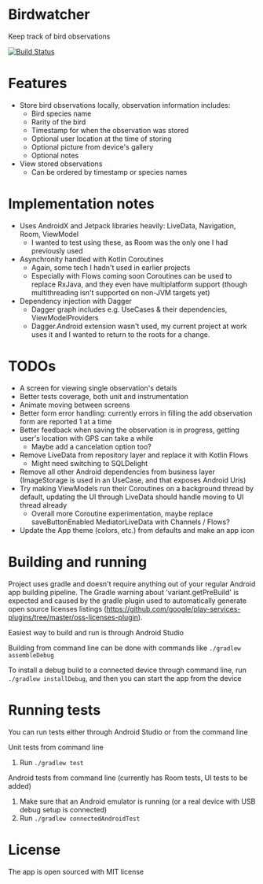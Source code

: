 # Birdwatcher
Keep track of bird observations

[![Build Status](https://app.bitrise.io/app/c2780485f7d3438f/status.svg?token=VdZoib3KvUAL-JrokQI1yQ&branch=master)](https://app.bitrise.io/app/c2780485f7d3438f)

# Features
- Store bird observations locally, observation information includes:
  - Bird species name
  - Rarity of the bird
  - Timestamp for when the observation was stored
  - Optional user location at the time of storing
  - Optional picture from device's gallery
  - Optional notes
- View stored observations
  - Can be ordered by timestamp or species names

# Implementation notes
- Uses AndroidX and Jetpack libraries heavily: LiveData, Navigation, Room, ViewModel
  - I wanted to test using these, as Room was the only one I had previously used
- Asynchronity handled with Kotlin Coroutines
  - Again, some tech I hadn't used in earlier projects
  - Especially with Flows coming soon Coroutines can be used to replace RxJava, and they even have multiplatform support (though multithreading isn't supported on non-JVM targets yet)
- Dependency injection with Dagger
  - Dagger graph includes e.g. UseCases & their dependencies, ViewModelProviders
  - Dagger.Android extension wasn't used, my current project at work uses it and I wanted to return to the roots for a change.

# TODOs
- A screen for viewing single observation's details
- Better tests coverage, both unit and instrumentation
- Animate moving between screens
- Better form error handling: currently errors in filling the add observation form are reported 1 at a time
- Better feedback when saving the observation is in progress, getting user's location with GPS can take a while
  - Maybe add a cancelation option too?
- Remove LiveData from repository layer and replace it with Kotlin Flows
  - Might need switching to SQLDelight
- Remove all other Android dependencies from business layer (ImageStorage is used in an UseCase, and that exposes Android Uris)
- Try making ViewModels run their Coroutines on a background thread by default, updating the UI through LiveData should handle moving to UI thread already
  - Overall more Coroutine experimentation, maybe replace saveButtonEnabled MediatorLiveData with Channels / Flows?
- Update the App theme (colors, etc.) from defaults and make an app icon

# Building and running
Project uses gradle and doesn't require anything out of your regular Android app building pipeline. The Gradle warning about 'variant.getPreBuild' is expected and caused by the gradle plugin used to automatically generate open source licenses listings (https://github.com/google/play-services-plugins/tree/master/oss-licenses-plugin).

Easiest way to build and run is through Android Studio

Building from command line can be done with commands like ``./gradlew assembleDebug``

To install a debug build to a connected device through command line, run ``./gradlew installDebug``, and then you can start the app from the device

# Running tests
You can run tests either through Android Studio or from the command line

Unit tests from command line
1. Run ``./gradlew test``

Android tests from command line (currently has Room tests, UI tests to be added)
1. Make sure that an Android emulator is running (or a real device with USB debug setup is connected)
2. Run ``./gradlew connectedAndroidTest``

# License
The app is open sourced with MIT license
